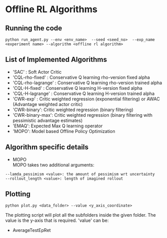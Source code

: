 # Offline RL Algorithms


## Running the code

```
python run_agent.py --env <env_name>  --seed <seed_no>  --exp_name <experiment name> --algorithm <offline rl algorithm>
```

## List of Implemented Algorithms
* 'SAC' : Soft Actor Critic
* 'CQL-rho-fixed' : Conservative Q learning rho-version fixed alpha
* 'CQL-rho-lagrange' : Conservative Q learning rho-version trained alpha
* 'CQL-H-fixed' : Conservative Q learning H-version fixed alpha
* 'CQL-H-lagrange' : Conservative Q learning H-version trained alpha
* 'CWR-exp' : Critic weighted regression (exponential filtering) or AWAC (Advantage weighted actor critic)
* 'CWR-binary': Critic weighted regression (binary filtering)
* 'CWR-binary-max': Critic weighted regression (binary filtering with pessimistic advantage estimates)
* 'EMAQ': Expected Max Q learning operator
* 'MOPO': Model based Offline Policy Optimization




## Algorithm specific details

* MOPO   
MOPO takes two additional arguments:   
```
--lamda_pessimism <value>: the amount of pessimism wrt uncertainty
--rollout_length <value>: length of imagined rollout
```



## Plotting
```
python plot.py <data_folder> --value <y_axis_coordinate> 
```

The plotting script will plot all the subfolders inside the given folder. The value is the y-axis that is required.
'value' can be:
* AverageTestEpRet

